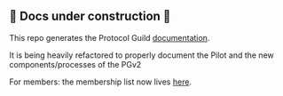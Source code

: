 ## 🚧 Docs under construction 🚧

This repo generates the Protocol Guild [documentation](https://protocol-guild.readthedocs.io/en/latest/). 

It is being heavily refactored to properly document the Pilot and the new components/processes of the PGv2

For members: the membership list now lives [here](https://github.com/protocolguild/membership/blob/main/docs/9-membership.md).
